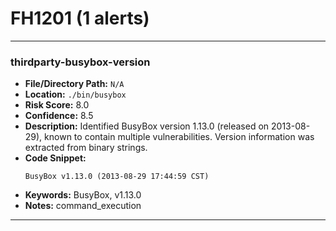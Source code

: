 # FH1201 (1 alerts)

---

### thirdparty-busybox-version

- **File/Directory Path:** `N/A`
- **Location:** `./bin/busybox`
- **Risk Score:** 8.0
- **Confidence:** 8.5
- **Description:** Identified BusyBox version 1.13.0 (released on 2013-08-29), known to contain multiple vulnerabilities. Version information was extracted from binary strings.
- **Code Snippet:**
  ```
  BusyBox v1.13.0 (2013-08-29 17:44:59 CST)
  ```
- **Keywords:** BusyBox, v1.13.0
- **Notes:** command_execution

---
